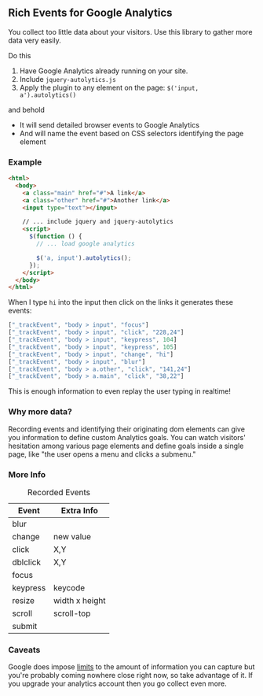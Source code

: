 ## Rich Events for Google Analytics

You collect too little data about your visitors. Use this library to
gather more data very easily.

Do this

1. Have Google Analytics already running on your site.
1. Include `jquery-autolytics.js`
1. Apply the plugin to any element on the page: `$('input, a').autolytics()`

and behold

* It will send detailed browser events to Google Analytics
* And will name the event based on CSS selectors identifying the page element

### Example

```html
<html>
  <body>
    <a class="main" href="#">A link</a>
    <a class="other" href="#">Another link</a>
    <input type="text"></input>

    // ... include jquery and jquery-autolytics
    <script>
      $(function () {
        // ... load google analytics

        $('a, input').autolytics();
      });
    </script>
  </body>
</html>
```

When I type `hi` into the input then click on the links it generates these events:

```js
["_trackEvent", "body > input", "focus"]
["_trackEvent", "body > input", "click", "228,24"]
["_trackEvent", "body > input", "keypress", 104]
["_trackEvent", "body > input", "keypress", 105]
["_trackEvent", "body > input", "change", "hi"]
["_trackEvent", "body > input", "blur"]
["_trackEvent", "body > a.other", "click", "141,24"]
["_trackEvent", "body > a.main", "click", "38,22"]
```

This is enough information to even replay the user typing in realtime!

### Why more data?

Recording events and identifying their originating dom elements can
give you information to define custom Analytics goals. You can watch
visitors' hesitation among various page elements and define goals inside
a single page, like "the user opens a menu and clicks a submenu."


### More Info

<table>
<caption>Recorded Events</caption>
<thead>
  <tr><th>Event</th><th>Extra Info</th></tr>
</thead>
<tbody>
  <tr><td>blur</td><td></td></tr>
  <tr><td>change</td><td>new value</td></tr>
  <tr><td>click</td><td>X,Y</td></tr>
  <tr><td>dblclick</td><td>X,Y</td></tr>
  <tr><td>focus</td><td></td></tr>
  <tr><td>keypress</td><td>keycode</td></tr>
  <tr><td>resize</td><td>width x height</td></tr>
  <tr><td>scroll</td><td>scroll-top</td></tr>
  <tr><td>submit</td><td></td></tr>
</tbody>
</table>

### Caveats

Google does impose
[limits](https://developers.google.com/analytics/devguides/collection/gajs/limits-quotas)
to the amount of information you can capture but you're probably coming
nowhere close right now, so take advantage of it. If you upgrade your
analytics account then you go collect even more.
